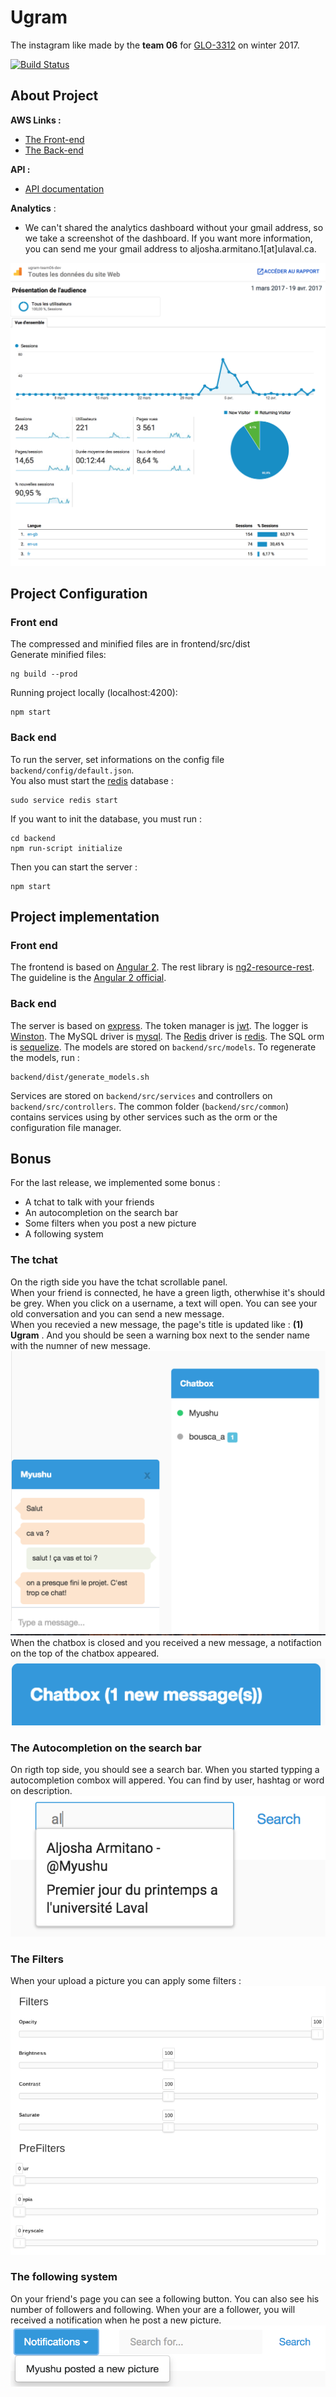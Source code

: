 # Ugram
The instagram like made by the **team 06** for [GLO-3312](https://github.com/GLO3112) on winter 2017.  

[![Build Status](https://travis-ci.com/GLO3102/ugram-h17-team-06.svg?token=aFfqYprXthpFtCp3eomp&branch=master)](https://travis-ci.com/GLO3102/ugram-h17-team-06)


## About Project

**AWS Links :**
- [The Front-end](http://laval-ugram-team-06.s3-website-us-east-1.amazonaws.com)
- [The Back-end](http://ugram-team6.us-east-1.elasticbeanstalk.com)

**API :**
- [API documentation](http://docs.ugram06.apiary.io)

**Analytics** :

- We can't shared the analytics dashboard without your gmail address, so we take a screenshot of the dashboard. If you want more information, you can send me your gmail address to aljosha.armitano.1[at]ulaval.ca.  

![analytics](ressources/analytics.png)

## Project Configuration

### Front end
The compressed and minified files are in frontend/src/dist  
Generate minified files:
``````
ng build --prod
``````
Running project locally (localhost:4200):
```
npm start
```

### Back end

To run the server, set informations on the config file ``` backend/config/default.json```.   
You also must start the [redis](redis.io) database :
```
sudo service redis start
```
If you want to init the database, you must run :
```
cd backend
npm run-script initialize
```
Then you can start the server :
```
npm start
```

## Project implementation
### Front end
The frontend is based on [Angular 2](https://angular.io).
The rest library is [ng2-resource-rest](https://github.com/troyanskiy/ng2-resource-rest).
The guideline is the [Angular 2 official](https://angular.io/styleguide).

### Back end
The server is based on [express](http://expressjs.com/). The token manager is [jwt](http://jwt.io). The logger is [Winston](https://github.com/lazywithclass/winston-cloudwatch). The MySQL driver is [mysql](https://www.npmjs.com/package/mysql). The [Redis](redis.io) driver is [redis](https://www.npmjs.com/package/redis).
The SQL orm is [sequelize](http://docs.sequelizejs.com/en/v3/). The models are stored on ```backend/src/models```. To regenerate the models, run :
```
backend/dist/generate_models.sh
```
Services are stored on ```backend/src/services``` and controllers on ```backend/src/controllers```. The common folder (```backend/src/common```) contains services using by other services such as the orm or the configuration file manager.

## Bonus
For the last release, we implemented some bonus :
- A tchat to talk with your friends   
- An autocompletion on the search bar   
- Some filters when you post a new picture  
- A following system  

### The tchat
On the rigth side you have the tchat scrollable panel.  
When your friend is connected, he have a green ligth, otherwhise it's should be grey. When you click on a username, a text will open. You can see your old conversation and you can send a new message.  
When you recevied a new message, the page's title is updated like : **(1) Ugram** . And you should be seen a warning box next to the sender name with the numner of new message.  
![tchat](ressources/tchat.png)
When the chatbox is closed and you received a new message, a notifaction on the top of the chatbox appeared.
![tchat](ressources/tchat_close.png)  

### The Autocompletion on the search bar  
On rigth top side, you should see a search bar. When you started typping a autocompletion combox will appered. You can find by user, hashtag or word on description.  
![auto-completion](ressources/autocompletion.png)

### The Filters
When your upload a picture you can apply some filters :
![filter panel](ressources/filter_panel.png)

### The following system
On your friend's page you can see a following button. You can also see his number of followers and following. When your are a follower, you will received a notification when he post a new picture.   
![following notification](ressources/following_message.png)
